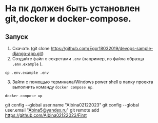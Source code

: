 # На пк должен быть установлен git,docker и docker-compose.
## Запуск
1. Скачать (git clone https://github.com/Egor18032019/devops-sample-django-app.git) 
2. Создайте файл с секретами `.env` (например, из файла образца `.env.example` ).
```shell
cp .env.example .env 
```
3. Зайти с помощью терминала/Windows power shell в папку проекта выполнить команду `docker compose up`.
```shell
docker-compose up
```
git config --global user.name "Albina02122023"
git config --global user.email "Abina5@yandex.ru"
git remote add <First> <https://github.com/Albina02122023/First>